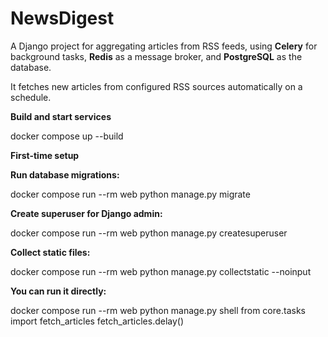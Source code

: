 # NewsDigest

A Django project for aggregating articles from RSS feeds, using **Celery** for background tasks, **Redis** as a message broker, and **PostgreSQL** as the database.  

It fetches new articles from configured RSS sources automatically on a schedule.

**Build and start services**

docker compose up --build

**First-time setup**

**Run database migrations:**

docker compose run --rm web python manage.py migrate

**Create superuser for Django admin:**

docker compose run --rm web python manage.py createsuperuser

**Collect static files:**

docker compose run --rm web python manage.py collectstatic --noinput

**You can run it directly:**

docker compose run --rm web python manage.py shell
from core.tasks import fetch_articles
fetch_articles.delay()

